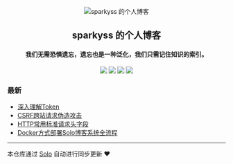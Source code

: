 <p align="center"><img alt="sparkyss 的个人博客" src="https://static.b3log.org/images/brand/solo-32.png"></p><h2 align="center">
sparkyss 的个人博客
</h2>

<h4 align="center">我们无需恐惧遗忘，遗忘也是一种泛化，我们只需记住知识的索引。</h4>
<p align="center"><a title="sparkyss 的个人博客" target="_blank" href="https://github.com/sparkyss/solo-blog"><img src="https://img.shields.io/github/last-commit/sparkyss/solo-blog.svg?style=flat-square&color=FF9900"></a>
<a title="GitHub repo size in bytes" target="_blank" href="https://github.com/sparkyss/solo-blog"><img src="https://img.shields.io/github/repo-size/sparkyss/solo-blog.svg?style=flat-square"></a>
<a title="Solo Version" target="_blank" href="https://github.com/b3log/solo/releases"><img src="https://img.shields.io/badge/solo-3.6.3-f1e05a.svg?style=flat-square&color=blueviolet"></a>
<a title="Hits" target="_blank" href="https://github.com/b3log/hits"><img src="https://hits.b3log.org/sparkyss/solo-blog.svg"></a></p>

### 最新

* [深入理解Token](http://www.grophie.cn/articles/2019/08/16/1565940460762.html)
* [CSRF跨站请求伪造攻击](http://www.grophie.cn/articles/2019/08/16/1565938839385.html)
* [HTTP常用标准请求头字段](http://www.grophie.cn/articles/2019/08/16/1565937226988.html)
* [Docker方式部署Solo博客系统全流程](http://www.grophie.cn/articles/2019/08/11/1565525432139.html)



---

本仓库通过 [Solo](https://github.com/b3log/solo) 自动进行同步更新 ❤️ 